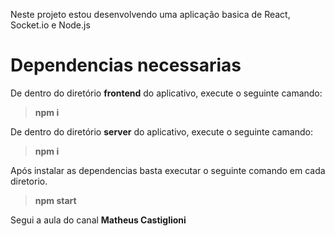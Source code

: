 Neste projeto estou desenvolvendo uma aplicação basica de React, Socket.io e Node.js

# Dependencias necessarias

De dentro do diretório **frontend** do aplicativo, execute o seguinte camando:

>**npm i**

De dentro do diretório **server** do aplicativo, execute o seguinte camando:

>**npm i**

Após instalar as dependencias basta executar o seguinte comando em cada diretorio.

>**npm start**

Segui a aula do canal **Matheus Castiglioni**

<a href="https://www.youtube.com/watch?v=n0XTxlp68wc&ab_channel=MatheusCastiglioni" target="_blank">